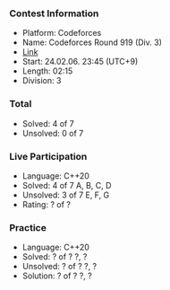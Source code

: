 ### Contest Information
- Platform: Codeforces
- Name: Codeforces Round 919 (Div. 3)
- [Link](https://codeforces.com/contest/1927)
- Start: 24.02.06. 23:45 (UTC+9)
- Length: 02:15
- Division: 3

### Total
- Solved: 4 of 7
- Unsolved: 0 of 7

### Live Participation
- Language: C++20
- Solved: 4 of 7
  A, B, C, D
- Unsolved: 3 of 7
  E, F, G
- Rating: ? of ?

### Practice
- Language: C++20
- Solved: ? of ?
  ?, ?
- Unsolved: ? of ?
  ?, ?
- Solution: ? of ?
  ?, ?
